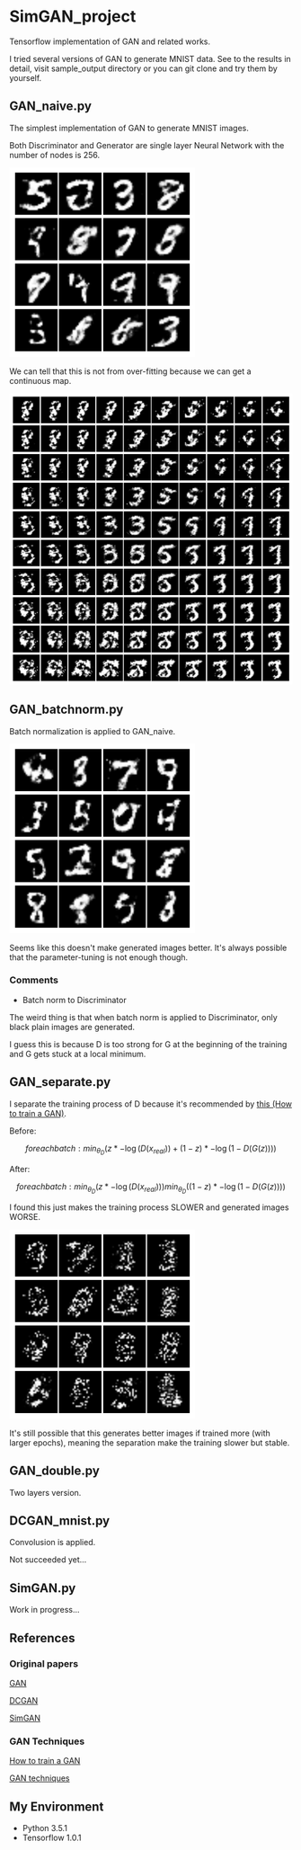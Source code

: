 # SimGAN_project

Tensorflow implementation of GAN and related works.

I tried several versions of GAN to generate MNIST data.
See to the results in detail, visit sample_output directory or you can git clone and try them by yourself.

## GAN_naive.py

The simplest implementation of GAN to generate MNIST images.

Both Discriminator and Generator are single layer Neural Network with the number of nodes is 256.

![GAN_naive](/sample_images/GAN_naive.png)

We can tell that this is not from over-fitting because we can get a continuous map.

![GAN_naive](/sample_images/GAN_naive_2Dmap.png)


## GAN_batchnorm.py

Batch normalization is applied to GAN_naive.

![GAN_naive](/sample_images/GAN_bn.png)

Seems like this doesn't make generated images better.
It's always possible that the parameter-tuning is not enough though.


### Comments

* Batch norm to Discriminator

The weird thing is that when batch norm is applied to Discriminator, only black plain images are generated.

I guess this is because D is too strong for G at the beginning of the training and G gets stuck at a local minimum.


## GAN_separate.py

I separate the training process of D
because it's recommended by
[this (How to train a GAN)](https://github.com/soumith/ganhacks).

Before:
```math
for each batch:
    min_{\theta_D} \left( z * - \log (D(x_{real})) + (1-z) * - \log (1 - D(G(z))) \right)
```

After:
```math
for each batch:
    min_{\theta_D} \left( z * - \log (D(x_{real})) \right)
    min_{\theta_D} \left( (1-z) * - \log (1 - D(G(z))) \right)
```

I found this just makes the training process SLOWER and generated images WORSE.

![GAN_naive](/sample_images/GAN_separate.png)

It's still possible that this generates better images if trained more (with larger epochs), meaning the separation make the training slower but stable.


## GAN_double.py

Two layers version.



## DCGAN_mnist.py

Convolusion is applied.

Not succeeded yet...


## SimGAN.py

Work in progress...


## References

### Original papers

[GAN](https://arxiv.org/abs/1406.2661)

[DCGAN](https://arxiv.org/abs/1511.06434)

[SimGAN](https://arxiv.org/abs/1612.07828)


### GAN Techniques

[How to train a GAN](https://github.com/soumith/ganhacks)

[GAN techniques](https://arxiv.org/abs/1606.03498)


## My Environment

* Python 3.5.1
* Tensorflow 1.0.1
